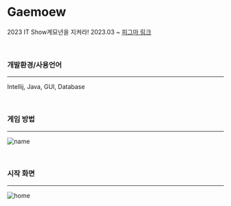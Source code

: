 # Gaemoew
2023 IT Show계묘년을 지켜라!
2023.03 ~ 
[피그마 링크](https://www.figma.com/design/CC7jU1Qs4lrhdoM2mUaIUh/Gaemoew?node-id=0-1&t=YE3erJwpu7EohERu-1)

<br>

### 개발환경/사용언어

--------------------
Intellij, Java, GUI, Database

<br>

### 게임 방법

--------------------
![name](https://user-images.githubusercontent.com/83991079/231720396-0fde3dd4-0d64-47f2-aaef-6235a37fe80b.png)

<br>

### 시작 화면
--------------------
![home](https://user-images.githubusercontent.com/83991079/231720294-37ad5b40-1507-43aa-aee8-e5274a3df323.png)

